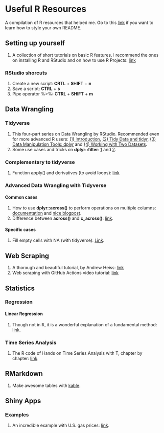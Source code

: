 # Useful R Resources
A compilation of R resources that helped me. Go to this [link](https://docs.github.com/es/get-started/writing-on-github/getting-started-with-writing-and-formatting-on-github/basic-writing-and-formatting-syntax) if you want to learn how to style your own README.

## Setting up yourself
1. A collection of short tutorials on basic R features. I recommend the ones on installing R and RStudio and on how to use R Projects: [link](https://alexd106.github.io/intro2R/howto.html#rstudio_proj-vid)

### RStudio shorcuts
1. Create a new script: **CRTL** + **SHIFT** + **n**
2. Save a script: **CTRL** + **s**
3. Pipe operator %>%: **CTRL** + **SHIFT** + **m**

## Data Wrangling

### Tidyverse
1. This four-part series on Data Wrangling by RStudio. Recommended even for more advanced R users: [(1) Introduction](https://www.youtube.com/watch?v=jOd65mR1zfw), [(2) Tidy Data and tidyr](https://www.youtube.com/watch?v=1ELALQlO-yM), [(3) Data Manipulation Tools: dplyr](https://www.youtube.com/watch?v=Zc_ufg4uW4U&t=393s) and [(4) Working with Two Datasets](https://www.youtube.com/watch?v=AuBgYDCg1Cg).
2. Some use cases and tricks on **dplyr::filter**: [1](https://sebastiansauer.github.io/dplyr_filter/) and [2](https://blog.exploratory.io/filter-data-with-dplyr-76cf5f1a258e).

### Complementary to tidyverse
1. Function apply() and derivatives (to avoid loops): [link](https://www.guru99.com/r-apply-sapply-tapply.html)

### Advanced Data Wrangling with Tidyverse

#### Common cases
1. How to use **dplyr::across()** to perform operations on multiple columns: [documentation](https://dplyr.tidyverse.org/articles/colwise.html#if-_at-_all) and [nice blogpost](https://willhipson.netlify.app/post/dplyr_across/dplyr_across/).
2. Difference between **across()** and **c_across()**: [link](https://community.rstudio.com/t/when-to-use-c-across-instead-of-across/74582).

#### Specific cases
1. Fill empty cells with NA (with tidyverse): [Link](https://www.codingprof.com/3-ways-to-replace-blanks-with-nas-in-r-examples/).

## Web Scraping
1. A thorough and beautiful tutorial, by Andrew Heiss: [link](https://talks.andrewheiss.com/2022-seacen/presentation/#/title-slide)
2. Web scraping with GitHub Actions video tutorial: [link](https://www.youtube.com/watch?v=N3NrWMxeeJQ)

## Statistics

### Regression

#### Linear Regression
1. Though not in R, it is a wonderful explanation of a fundamental method: [link](https://mlu-explain.github.io/linear-regression/).

### Time Series Analysis
1. The R code of Hands on Time Series Analysis with T, chapter by chapter: [link](https://github.com/RamiKrispin/Hands-On-Time-Series-Analysis-with-R).

## RMarkdown
1. Make awesome tables with [kable](https://cran.r-project.org/web/packages/kableExtra/vignettes/awesome_table_in_pdf.pdf).

## Shiny Apps

### Examples
1. An incredible example with U.S. gas prices: [link](https://github.com/kcuilla/USgasprices).
